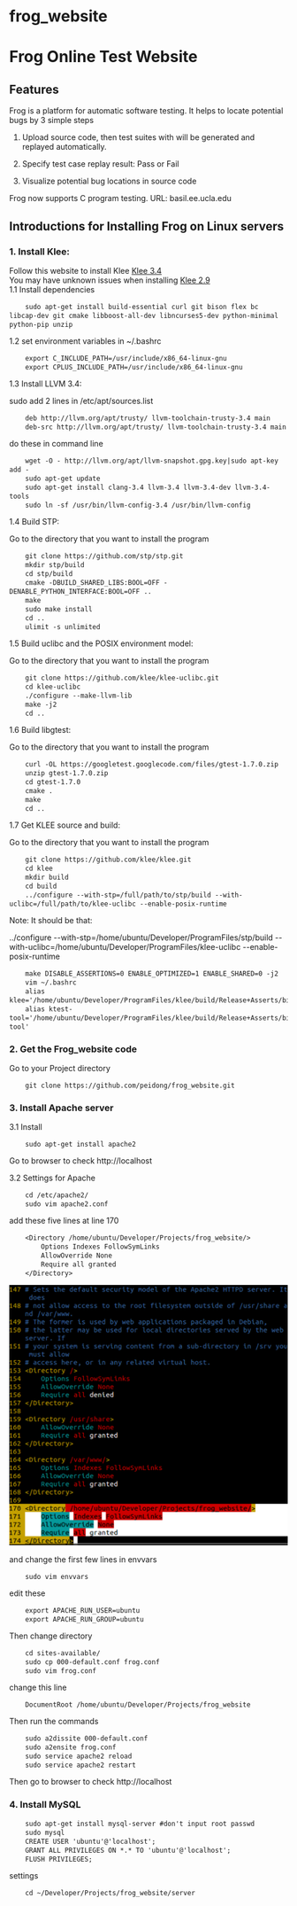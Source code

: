 # frog_website
Frog Online Test Website
===============================

Features
---------------------------

Frog is a platform for automatic software testing. It helps to locate potential bugs by 3 simple steps

1. Upload source code, then test suites with will be generated and replayed automatically.

2. Specify test case replay result: Pass or Fail

3. Visualize potential bug locations in source code

Frog now supports C program testing.
URL: basil.ee.ucla.edu

Introductions for Installing Frog on Linux servers
----------------------------
### 1. Install Klee:
Follow this website to install Klee [Klee 3.4](http://klee.github.io/experimental/)<br />
You may have unknown issues when installing [Klee 2.9](http://klee.github.io/getting-started/)<br />
1.1 Install dependencies

        sudo apt-get install build-essential curl git bison flex bc libcap-dev git cmake libboost-all-dev libncurses5-dev python-minimal python-pip unzip

1.2 set environment variables in ~/.bashrc

        export C_INCLUDE_PATH=/usr/include/x86_64-linux-gnu
        export CPLUS_INCLUDE_PATH=/usr/include/x86_64-linux-gnu

1.3 Install LLVM 3.4:

sudo add 2 lines in /etc/apt/sources.list

        deb http://llvm.org/apt/trusty/ llvm-toolchain-trusty-3.4 main  
        deb-src http://llvm.org/apt/trusty/ llvm-toolchain-trusty-3.4 main

do these in command line

        wget -O - http://llvm.org/apt/llvm-snapshot.gpg.key|sudo apt-key add -
        sudo apt-get update
        sudo apt-get install clang-3.4 llvm-3.4 llvm-3.4-dev llvm-3.4-tools
        sudo ln -sf /usr/bin/llvm-config-3.4 /usr/bin/llvm-config

1.4 Build STP:
        
Go to the directory that you want to install the program
        
        git clone https://github.com/stp/stp.git
        mkdir stp/build
        cd stp/build
        cmake -DBUILD_SHARED_LIBS:BOOL=OFF -DENABLE_PYTHON_INTERFACE:BOOL=OFF ..
        make
        sudo make install
        cd ..
        ulimit -s unlimited

1.5 Build uclibc and the POSIX environment model:

Go to the directory that you want to install the program

        git clone https://github.com/klee/klee-uclibc.git
        cd klee-uclibc
        ./configure --make-llvm-lib
        make -j2
        cd ..

1.6 Build libgtest:

Go to the directory that you want to install the program

        curl -OL https://googletest.googlecode.com/files/gtest-1.7.0.zip
        unzip gtest-1.7.0.zip
        cd gtest-1.7.0
        cmake .
        make
        cd ..

1.7 Get KLEE source and build:

Go to the directory that you want to install the program

        git clone https://github.com/klee/klee.git
        cd klee
        mkdir build
        cd build
        ../configure --with-stp=/full/path/to/stp/build --with-uclibc=/full/path/to/klee-uclibc --enable-posix-runtime

Note: It should be that:

../configure --with-stp=/home/ubuntu/Developer/ProgramFiles/stp/build --with-uclibc=/home/ubuntu/Developer/ProgramFiles/klee-uclibc --enable-posix-runtime

        make DISABLE_ASSERTIONS=0 ENABLE_OPTIMIZED=1 ENABLE_SHARED=0 -j2
        vim ~/.bashrc
        alias klee='/home/ubuntu/Developer/ProgramFiles/klee/build/Release+Asserts/bin/klee'
        alias ktest-tool='/home/ubuntu/Developer/ProgramFiles/klee/build/Release+Asserts/bin/ktest-tool'    

### 2. Get the Frog_website code

Go to your Project directory

        git clone https://github.com/peidong/frog_website.git

### 3. Install Apache server

3.1 Install

        sudo apt-get install apache2
        
Go to browser to check http://localhost

3.2 Settings for Apache

        cd /etc/apache2/
        sudo vim apache2.conf

add these five lines at line 170

        <Directory /home/ubuntu/Developer/Projects/frog_website/>
	        Options Indexes FollowSymLinks
	        AllowOverride None
	        Require all granted
        </Directory>

![apache2.conf](https://raw.githubusercontent.com/peidong/frog_website/master/doc/photos/apache2.conf.png)

and change the first few lines in envvars

        sudo vim envvars

edit these

        export APACHE_RUN_USER=ubuntu
        export APACHE_RUN_GROUP=ubuntu

Then change directory        

        cd sites-available/
        sudo cp 000-default.conf frog.conf 
        sudo vim frog.conf

change this line

        DocumentRoot /home/ubuntu/Developer/Projects/frog_website

Then run the commands

        sudo a2dissite 000-default.conf
        sudo a2ensite frog.conf
        sudo service apache2 reload
        sudo service apache2 restart

Then go to browser to check http://localhost

### 4. Install MySQL

        sudo apt-get install mysql-server #don't input root passwd
        sudo mysql
        CREATE USER 'ubuntu'@'localhost';
        GRANT ALL PRIVILEGES ON *.* TO 'ubuntu'@'localhost';
        FLUSH PRIVILEGES;

settings

        cd ~/Developer/Projects/frog_website/server
        
